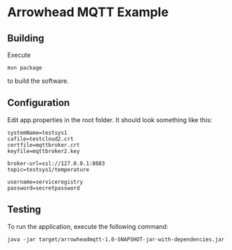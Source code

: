 # Arrowhead MQTT Example

## Building
Execute
```
mvn package
```
to build the software.

## Configuration
Edit app.properties in the root folder. It should look something like this:
```
systemName=testsys1
cafile=testcloud2.crt
certfile=mqttbroker.crt
keyfile=mqttbroker2.key

broker-url=ssl://127.0.0.1:8883
topic=testsys1/temperature

username=serviceregistry
password=secretpassword
```

## Testing

To run the application, execute the following command:
```
java -jar target/arrowheadmqtt-1.0-SNAPSHOT-jar-with-dependencies.jar
```

